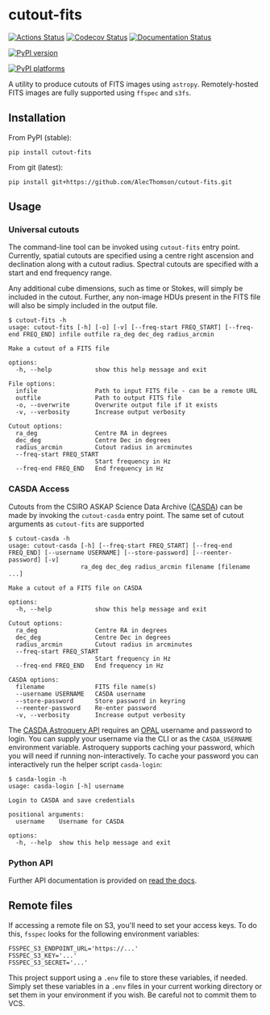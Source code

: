 # cutout-fits

[![Actions Status][actions-badge]][actions-link]
[![Codecov Status][codecov-badge]][codecov-link]
[![Documentation Status][rtd-badge]][rtd-link]

[![PyPI version][pypi-version]][pypi-link]

<!-- [![Conda-Forge][conda-badge]][conda-link] -->

[![PyPI platforms][pypi-platforms]][pypi-link]

<!-- [![GitHub Discussion][github-discussions-badge]][github-discussions-link] -->

<!-- SPHINX-START -->

<!-- prettier-ignore-start -->
[codecov-link]:             https://codecov.io/gh/AlecThomson/cutout-fits
[codecov-badge]:            https://codecov.io/gh/AlecThomson/cutout-fits/graph/badge.svg?token=7EARBRN20D
[actions-badge]:            https://github.com/AlecThomson/cutout-fits/workflows/CI/badge.svg
[actions-link]:             https://github.com/AlecThomson/cutout-fits/actions
[conda-badge]:              https://img.shields.io/conda/vn/conda-forge/cutout-fits
[conda-link]:               https://github.com/conda-forge/cutout-fits-feedstock
[github-discussions-badge]: https://img.shields.io/static/v1?label=Discussions&message=Ask&color=blue&logo=github
[github-discussions-link]:  https://github.com/AlecThomson/cutout-fits/discussions
[pypi-link]:                https://pypi.org/project/cutout-fits/
[pypi-platforms]:           https://img.shields.io/pypi/pyversions/cutout-fits
[pypi-version]:             https://img.shields.io/pypi/v/cutout-fits
[rtd-badge]:                https://readthedocs.org/projects/cutout-fits/badge/?version=latest
[rtd-link]:                 https://cutout-fits.readthedocs.io/en/latest/?badge=latest

<!-- prettier-ignore-end -->

A utility to produce cutouts of FITS images using `astropy`. Remotely-hosted
FITS images are fully supported using `ffspec` and `s3fs`.

## Installation

From PyPI (stable):

```
pip install cutout-fits
```

From git (latest):

```
pip install git+https://github.com/AlecThomson/cutout-fits.git
```

## Usage

### Universal cutouts

The command-line tool can be invoked using `cutout-fits` entry point. Currently,
spatial cutouts are specified using a centre right ascension and declination
along with a cutout radius. Spectral cutouts are specified with a start and end
frequency range.

Any additional cube dimensions, such as time or Stokes, will simply be included
in the cutout. Further, any non-image HDUs present in the FITS file will also be
simply included in the output file.

```
$ cutout-fits -h
usage: cutout-fits [-h] [-o] [-v] [--freq-start FREQ_START] [--freq-end FREQ_END] infile outfile ra_deg dec_deg radius_arcmin

Make a cutout of a FITS file

options:
  -h, --help            show this help message and exit

File options:
  infile                Path to input FITS file - can be a remote URL
  outfile               Path to output FITS file
  -o, --overwrite       Overwrite output file if it exists
  -v, --verbosity       Increase output verbosity

Cutout options:
  ra_deg                Centre RA in degrees
  dec_deg               Centre Dec in degrees
  radius_arcmin         Cutout radius in arcminutes
  --freq-start FREQ_START
                        Start frequency in Hz
  --freq-end FREQ_END   End frequency in Hz
```

### CASDA Access

Cutouts from the CSIRO ASKAP Science Data Archive
([CASDA](https://research.csiro.au/casda/)) can be made by invoking the
`cutout-casda` entry point. The same set of cutout arguments as `cutout-fits`
are supported

```
$ cutout-casda -h
usage: cutout-casda [-h] [--freq-start FREQ_START] [--freq-end FREQ_END] [--username USERNAME] [--store-password] [--reenter-password] [-v]
                    ra_deg dec_deg radius_arcmin filename [filename ...]

Make a cutout of a FITS file on CASDA

options:
  -h, --help            show this help message and exit

Cutout options:
  ra_deg                Centre RA in degrees
  dec_deg               Centre Dec in degrees
  radius_arcmin         Cutout radius in arcminutes
  --freq-start FREQ_START
                        Start frequency in Hz
  --freq-end FREQ_END   End frequency in Hz

CASDA options:
  filename              FITS file name(s)
  --username USERNAME   CASDA username
  --store-password      Store password in keyring
  --reenter-password    Re-enter password
  -v, --verbosity       Increase output verbosity
```

The
[CASDA Astroquery API](https://astroquery.readthedocs.io/en/latest/casda/casda.html)
requires an [OPAL](https://opal.atnf.csiro.au/) username and password to login.
You can supply your username via the CLI or as the `CASDA_USERNAME` environment
variable. Astroquery supports caching your password, which you will need if
running non-interactively. To cache your password you can interactively run the
helper script `casda-login`:

```
$ casda-login -h
usage: casda-login [-h] username

Login to CASDA and save credentials

positional arguments:
  username    Username for CASDA

options:
  -h, --help  show this help message and exit
```

### Python API

Further API documentation is provided on [read the docs][rtd-link].

## Remote files

If accessing a remote file on S3, you'll need to set your access keys. To do
this, `fsspec` looks for the following environment variables:

```
FSSPEC_S3_ENDPOINT_URL='https://...'
FSSPEC_S3_KEY='...'
FSSPEC_S3_SECRET='...'
```

This project support using a `.env` file to store these variables, if needed.
Simply set these variables in a `.env` files in your current working directory
or set them in your environment if you wish. Be careful not to commit them to
VCS.
